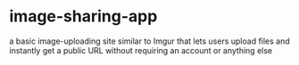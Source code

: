 # image-sharing-app
a basic image-uploading site similar to Imgur that lets users upload files and instantly get a public URL without requiring an account or anything else
